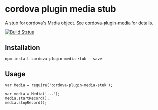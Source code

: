 cordova plugin media stub
=========================

A stub for cordova's Media object. See [cordova-plugin-media](https://github.com/apache/cordova-plugin-media/blob/master/doc/index.md) for details.

[![Build Status](https://travis-ci.org/psirenny/cordova-plugin-media-stub.png?branch=master)](https://travis-ci.org/psirenny/cordova-plugin-media-stub)

Installation
------------

    npm install cordova-plugin-media-stub --save

Usage
-----

    var Media = require('cordova-plugin-media-stub');

    var media = Media('...');
    media.startRecord();
    media.stopRecord();
